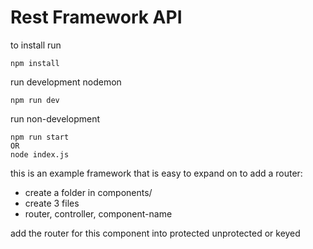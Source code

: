 # Rest Framework API

to install run
```
npm install
```

run development nodemon

```
npm run dev 
```

run non-development

```
npm run start
OR 
node index.js
```

this is an example framework that is easy to expand on
to add a router:

* create a folder in components/
* create 3 files
* router, controller, component-name

add the router for this component into 
protected 
unprotected
or keyed

